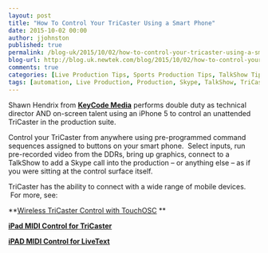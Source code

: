 ```yaml
---
layout: post
title: "How To Control Your TriCaster Using a Smart Phone"
date: 2015-10-02 00:00
author: jjohnston
published: true
permalink: /blog-uk/2015/10/02/how-to-control-your-tricaster-using-a-smart-phone/
blog-url: http://blog.uk.newtek.com/blog/2015/10/02/how-to-control-your-tricaster-using-a-smart-phone/
comments: true
categories: [Live Production Tips, Sports Production Tips, TalkShow Tips, TriCaster Tips, Video Production Tips]
tags: [automation, Live Production, Production, Skype, TalkShow, TriCaster]
---
```

Shawn Hendrix from **<a href="http://keycodemedia.com/" target="_blank">KeyCode Media</a>** performs double duty as technical director AND on-screen talent using an iPhone 5 to control an unattended TriCaster in the production suite.

Control your TriCaster from anywhere using pre-programmed command sequences assigned to buttons on your smart phone.  Select inputs, run pre-recorded video from the DDRs, bring up graphics, connect to a TalkShow to add a Skype call into the production – or anything else – as if you were sitting at the control surface itself.

TriCaster has the ability to connect with a wide range of mobile devices.  For more, see:

**<a href="http://tips.newtek.com/wireless-tricaster-control-with-touchosc/" target="_blank">Wireless TriCaster Control with TouchOSC</a>
**

**<a href="http://tips.newtek.com/ipad-midi-control-for-tricaster/" target="_blank">iPad MIDI Control for TriCaster</a>**

**<a href="http://tips.newtek.com/ipad-midi-control-for-livetext/" target="_blank">iPAD MIDI Control for LiveText</a>**
